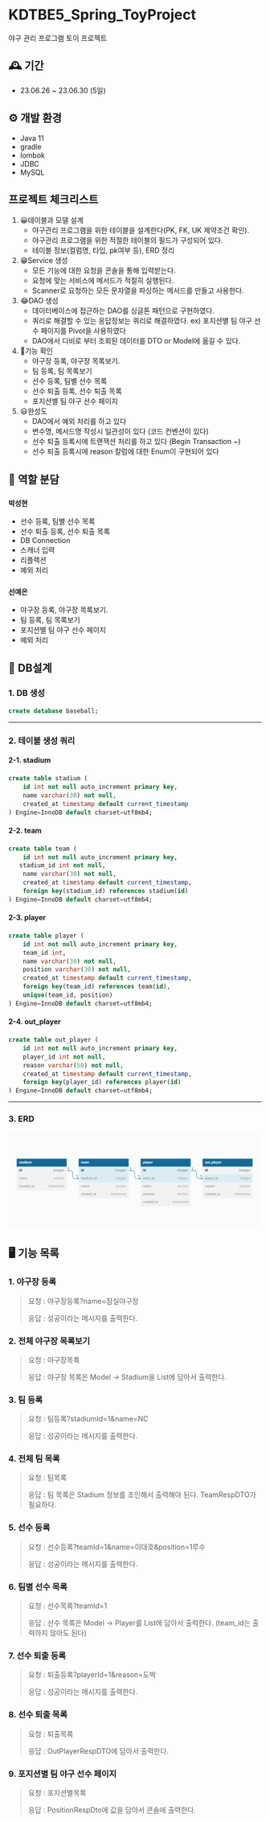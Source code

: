 # KDTBE5_Spring_ToyProject
야구 관리 프로그램 토이 프로젝트

## 🕰️ 기간

- 23.06.26 ~ 23.06.30 (5일)

## ⚙️ 개발 환경

- Java 11
- gradle
- lombok
- JDBC
- MySQL

## 프로젝트 체크리스트

1. 😀테이블과 모델 설계
    - 야구관리 프로그램을 위한 테이블을 설계한다(PK, FK, UK 제약조건 확인).
    - 야구관리 프로그램을 위한 적절한 테이블의 필드가 구성되어 있다.
    - 테이블 정보(컬럼명, 타입, pk여부 등), ERD 정리
2. 😁Service 생성
    - 모든 기능에 대한 요청을 콘솔을 통해 입력받는다.
    - 요청에 맞는 서비스에 메서드가 적절히 실행된다.
    - Scanner로 요청하는 모든 문자열을 파싱하는 메서드를 만들고 사용한다.
3. 😂DAO 생성
    - 데이터베이스에 접근하는 DAO를 싱글톤 패턴으로 구현하였다.
    - 쿼리로 해결할 수 있는 응답정보는 쿼리로 해결하였다. ex) 포지션별 팀 야구 선수 페이지를 Pivot을 사용하였다
    - DAO에서 디비로 부터 조회된 데이터를 DTO or Model에 옮길 수 있다.
4. 🤣기능 확인
    - 야구장 등록, 야구장 목록보기.
    - 팀 등록, 팀 목록보기
    - 선수 등록, 팀별 선수 목록
    - 선수 퇴출 등록, 선수 퇴출 목록
    - 포지션별 팀 야구 선수 페이지
5. 😃완성도
    - DAO에서 예외 처리를 하고 있다
    - 변수명, 메서드명 작성시 일관성이 있다 (코드 컨벤션이 있다)
    - 선수 퇴출 등록시에 트랜잭션 처리를 하고 있다 (Begin Transaction ~)
    - 선수 퇴출 등록시에 reason 칼럼에 대한 Enum이 구현되어 있다


## 🙍‍ 역할 분담
### `박성현`
- 선수 등록, 팀별 선수 목록
- 선수 퇴출 등록, 선수 퇴출 목록
- DB Connection
- 스캐너 입력
- 리플렉션
- 예외 처리

### `선예은`
- 야구장 등록, 야구장 목록보기.
- 팀 등록, 팀 목록보기
- 포지션별 팀 야구 선수 페이지
- 예외 처리


## 📝 DB설계
### 1. DB 생성

```sql
create database baseball;
```
---
### 2. 테이블 생성 쿼리

#### 2-1. stadium

```sql
create table stadium (
    id int not null auto_increment primary key,
    name varchar(30) not null,
    created_at timestamp default current_timestamp
) Engine=InnoDB default charset=utf8mb4;
```

#### 2-2. team
```sql
create table team (
    id int not null auto_increment primary key,
   stadium_id int not null,
    name varchar(30) not null,
    created_at timestamp default current_timestamp,
    foreign key(stadium_id) references stadium(id)
) Engine=InnoDB default charset=utf8mb4;
```

#### 2-3. player
```sql
create table player (
    id int not null auto_increment primary key,
    team_id int,
    name varchar(30) not null,
    position varchar(30) not null,
    created_at timestamp default current_timestamp,
    foreign key(team_id) references team(id),
    unique(team_id, position)
) Engine=InnoDB default charset=utf8mb4;
```

#### 2-4. out_player
```sql
create table out_player (
    id int not null auto_increment primary key,
    player_id int not null,
    reason varchar(50) not null,
    created_at timestamp default current_timestamp,
    foreign key(player_id) references player(id)
) Engine=InnoDB default charset=utf8mb4;
```
---

### 3. ERD
![img.png](img.png)


## 🖥️ 기능 목록

### 1. 야구장 등록
>요청 : 야구장등록?name=잠실야구장
> 
>응답 : 성공이라는 메시지를 출력한다.

### 2. 전체 야구장 목록보기
>요청 : 야구장목록
>
>응답 : 야구장 목록은 Model -> Stadium을 List에 담아서 출력한다.

### 3. 팀 등록
>요청 : 팀등록?stadiumId=1&name=NC
>
>응답 : 성공이라는 메시지를 출력한다.

### 4. 전체 팀 목록
>요청 : 팀목록
>
>응답 : 팀 목록은 Stadium 정보를 조인해서 출력해야 된다. TeamRespDTO가 필요하다.

### 5. 선수 등록
>요청 : 선수등록?teamId=1&name=이대호&position=1루수
>
>응답 : 성공이라는 메시지를 출력한다.

### 6. 팀별 선수 목록
>요청 : 선수목록?teamId=1
>
>응답 : 선수 목록은 Model -> Player를 List에 담아서 출력한다. (team_id는 출력하지 않아도 된다)

### 7. 선수 퇴출 등록
>요청 : 퇴출등록?playerId=1&reason=도박
>
>응답 : 성공이라는 메시지를 출력한다.

### 8. 선수 퇴출 목록
>요청 : 퇴출목록
>
>응답 : OutPlayerRespDTO에 담아서 출력한다.

### 9. 포지션별 팀 야구 선수 페이지
>요청 : 포지션별목록
>
>응답 : PositionRespDto에 값을 담아서 콘솔에 출력한다.